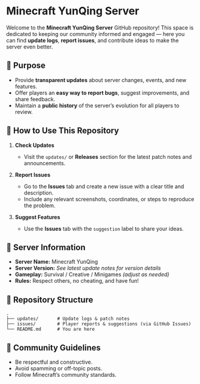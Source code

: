 # Minecraft YunQing Server

Welcome to the **Minecraft YunQing Server** GitHub repository!
This space is dedicated to keeping our community informed and engaged — here you can find **update logs**, **report issues**, and contribute ideas to make the server even better.

## 🎯 Purpose

* Provide **transparent updates** about server changes, events, and new features.
* Offer players an **easy way to report bugs**, suggest improvements, and share feedback.
* Maintain a **public history** of the server’s evolution for all players to review.

## 📜 How to Use This Repository

1. **Check Updates**

   * Visit the `updates/` or **Releases** section for the latest patch notes and announcements.
2. **Report Issues**

   * Go to the **Issues** tab and create a new issue with a clear title and description.
   * Include any relevant screenshots, coordinates, or steps to reproduce the problem.
3. **Suggest Features**

   * Use the **Issues** tab with the `suggestion` label to share your ideas.

## 📌 Server Information

* **Server Name:** Minecraft YunQing
* **Server Version:** *See latest update notes for version details*
* **Gameplay:** Survival / Creative / Minigames *(adjust as needed)*
* **Rules:** Respect others, no cheating, and have fun!

## 📂 Repository Structure

```
.
├── updates/       # Update logs & patch notes
├── issues/        # Player reports & suggestions (via GitHub Issues)
└── README.md      # You are here
```

## 📢 Community Guidelines

* Be respectful and constructive.
* Avoid spamming or off-topic posts.
* Follow Minecraft’s community standards.


